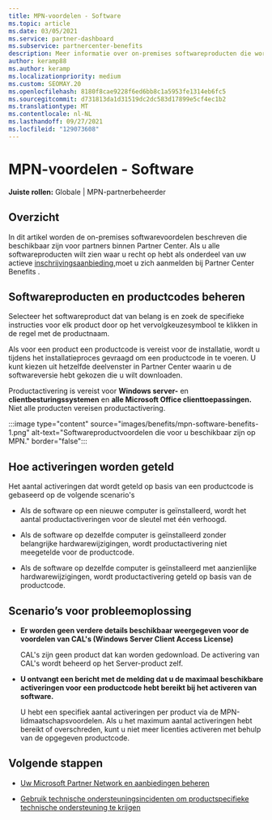 ```yaml
---
title: MPN-voordelen - Software
ms.topic: article
ms.date: 03/05/2021
ms.service: partner-dashboard
ms.subservice: partnercenter-benefits
description: Meer informatie over on-premises softwareproducten die worden aangeboden als Microsoft Partner Network (MPN)-voordelen
author: keramp88
ms.author: keramp
ms.localizationpriority: medium
ms.custom: SEOMAY.20
ms.openlocfilehash: 8180f8cae9228f6ed6bb8c1a5953fe1314eb6fc5
ms.sourcegitcommit: d731813da1d31519dc2dc583d17899e5cf4ec1b2
ms.translationtype: MT
ms.contentlocale: nl-NL
ms.lasthandoff: 09/27/2021
ms.locfileid: "129073608"
---
```

# <a name="mpn-benefits---software"></a>MPN-voordelen - Software

**Juiste rollen:** Globale | MPN-partnerbeheerder

## <a name="overview"></a>Overzicht

In dit artikel worden de on-premises softwarevoordelen beschreven die beschikbaar zijn voor partners binnen Partner Center. Als u alle softwareproducten wilt zien waar u recht op hebt als onderdeel van uw actieve [inschrijvingsaanbieding,](https://partner.microsoft.com/dashboard/mpn/membership/benefits/software)moet u zich aanmelden bij Partner Center Benefits .

## <a name="manage-software-products-and-product-keys"></a>Softwareproducten en productcodes beheren

Selecteer het softwareproduct dat van belang is en zoek de specifieke instructies voor elk product door op het vervolgkeuzesymbool te klikken in de regel met de productnaam.

Als voor een product een productcode is vereist voor de installatie, wordt u tijdens het installatieproces gevraagd om een productcode in te voeren. U kunt kiezen uit hetzelfde deelvenster in Partner Center waarin u de softwareversie hebt gekozen die u wilt downloaden.

Productactivering is vereist voor **Windows server-** en **clientbesturingssystemen** en **alle Microsoft Office clienttoepassingen.** Niet alle producten vereisen productactivering.

:::image type="content" source="images/benefits/mpn-software-benefits-1.png" alt-text="Softwareproductvoordelen die voor u beschikbaar zijn op MPN." border="false":::

## <a name="how-activations-are-counted"></a>Hoe activeringen worden geteld

Het aantal activeringen dat wordt geteld op basis van een productcode is gebaseerd op de volgende scenario's

- Als de software op een nieuwe computer is geïnstalleerd, wordt het aantal productactiveringen voor de sleutel met één verhoogd.

- Als de software op dezelfde computer is geïnstalleerd zonder belangrijke hardwarewijzigingen, wordt productactivering niet meegetelde voor de productcode.

- Als de software op dezelfde computer is geïnstalleerd met aanzienlijke hardwarewijzigingen, wordt productactivering geteld op basis van de productcode.

## <a name="troubleshooting-scenarios"></a>Scenario’s voor probleemoplossing

- **Er worden geen verdere details beschikbaar weergegeven voor de voordelen van CAL's (Windows Server Client Access License)**

    CAL's zijn geen product dat kan worden gedownload. De activering van CAL's wordt beheerd op het Server-product zelf.

- **U ontvangt een bericht met de melding dat u de maximaal beschikbare activeringen voor een productcode hebt bereikt bij het activeren van software.**

    U hebt een specifiek aantal activeringen per product via de MPN-lidmaatschapsvoordelen. Als u het maximum aantal activeringen hebt bereikt of overschreden, kunt u niet meer licenties activeren met behulp van de opgegeven productcode.

 ## <a name="next-steps"></a>Volgende stappen

- [Uw Microsoft Partner Network en aanbiedingen beheren](manage-your-partner-network-benefits.md)

- [Gebruik technische ondersteuningsincidenten om productspecifieke technische ondersteuning te krijgen](mpn-benefits-technical-support.md)
